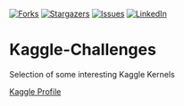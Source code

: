 [![Forks][forks-shield]][forks-url]
[![Stargazers][stars-shield]][stars-url]
[![Issues][issues-shield]][issues-url]
[![LinkedIn][linkedin-shield]][linkedin-url]

# Kaggle-Challenges
Selection of some interesting Kaggle Kernels

[Kaggle Profile](https://www.kaggle.com/pierpaolo28)

[contributors-shield]: https://img.shields.io/github/contributors/pierpaolo28/Kaggle-Challenges.svg?style=flat-square
[contributors-url]: https://github.com/pierpaolo28/Kaggle-Challenges/graphs/contributors
[forks-shield]: https://img.shields.io/github/forks/pierpaolo28/Kaggle-Challenges.svg?style=flat-square
[forks-url]: https://github.com/pierpaolo28/Kaggle-Challenges/network/members
[stars-shield]: https://img.shields.io/github/stars/pierpaolo28/Kaggle-Challenges.svg?style=flat-square
[stars-url]: https://github.com/pierpaolo28/Kaggle-Challenges/stargazers
[issues-shield]: https://img.shields.io/github/issues/pierpaolo28/Kaggle-Challenges.svg?style=flat-square
[issues-url]: https://github.com/pierpaolo28/Kaggle-Challenges/issues
[license-shield]: https://img.shields.io/github/license/pierpaolo28/Kaggle-Challenges.svg?style=flat-square
[linkedin-shield]: https://img.shields.io/badge/-LinkedIn-black.svg?style=flat-square&logo=linkedin&colorB=555
[linkedin-url]: https://www.linkedin.com/in/pierpaolo28/
[product-screenshot]: images/screenshot.png
